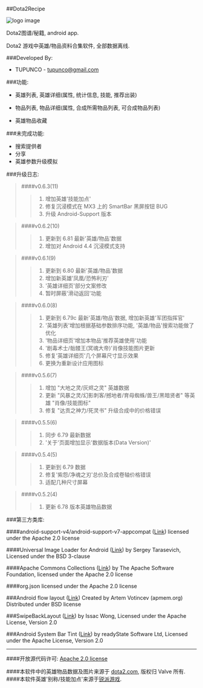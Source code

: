 ##Dota2Recipe

![logo image][1]

Dota2图谱/秘籍, android app.

Dota2 游戏中英雄/物品资料合集软件, 全部数据离线.

###Developed By:

* TUPUNCO - <tupunco@gmail.com>

###功能:
* 英雄列表, 英雄详细(属性, 统计信息, 技能, 推荐出装)

* 物品列表, 物品详细(属性, 合成所需物品列表, 可合成物品列表)
* 英雄物品收藏

###未完成功能:
* 搜索提供者
* 分享
* 英雄参数升级模拟

###升级日志:
>####v0.6.3(11)
>>1. 增加英雄'技能加点'
>>2. 修复沉浸模式在 MX3 上的 SmartBar 黑屏按钮 BUG
>>3. 升级 Android-Support 版本

>####v0.6.2(10)
>>1. 更新到 6.81 最新'英雄/物品'数据
>>2. 增加对 Android 4.4 沉浸模式支持 

>####v0.6.1(9)
>>1. 更新到 6.80 最新'英雄/物品'数据
>>2. 增加新英雄'凤凰/恐怖利刃'
>>3. '英雄详细页'部分文案修改
>>4. 暂时屏蔽'滑动返回'功能

>####v0.6.0(8)
>>1. 更新到 6.79c 最新'英雄/物品'数据, 增加新英雄'军团指挥官'
>>2. '英雄列表'增加根据基础参数排序功能, '英雄/物品'搜索功能做了优化
>>3. '物品详细页'增加本物品'推荐英雄使用'功能
>>4. '剧毒术士/骷髅王(冥魂大帝)'肖像技能图片更新
>>5. 修复'英雄详细页'几个屏幕尺寸显示效果
>>6. 更换为重新设计应用图标

>####v0.5.6(7)
>>1. 增加 "大地之灵/灰烬之灵" 英雄数据
>>2. 更新 "风暴之灵/幻影刺客/撼地者/育母蜘蛛/兽王/黑暗贤者" 等英雄 "肖像/技能图标"
>>3. 修复 "达贡之神力/死灵书" 升级合成中的价格错误

>####v0.5.5(6)
>>1. 同步 6.79 最新数据
>>2. '关于'页面增加显示'数据版本(Data Version)'

>####v0.5.4(5)
>>1. 更新到 6.79 数据
>>2. 修复'紫怨/净魂之刃'总价及合成卷轴价格错误
>>3. 适配几种尺寸屏幕

>####v0.5.2(4)
>>1. 更新 6.78 版本英雄物品数据

###第三方类库:

####android-support-v4/android-support-v7-appcompat ([Link](https://developer.android.com/tools/support-library/index.html))
licensed under the Apache 2.0 license

####Universal Image Loader for Android ([Link](https://github.com/nostra13/Android-Universal-Image-Loader))
by Sergey Tarasevich, Licensed under the BSD 3-clause

####Apache Commons Collections ([Link](http://commons.apache.org/))
by The Apache Software Foundation, licensed under the Apache 2.0 license

####org.json
licensed under the Apache 2.0 license

###Android flow layout ([Link](https://github.com/ApmeM/android-flowlayout))
Created by Artem Votincev (apmem.org) Distributed under BSD license

###SwipeBackLayout ([Link](https://github.com/Issacw0ng/SwipeBackLayout))
by Issac Wong, Licensed under the Apache License, Version 2.0

###Android System Bar Tint ([Link](https://github.com/jgilfelt/SystemBarTint))
by readyState Software Ltd, Licensed under the Apache License, Version 2.0

------------------------------
####开放源代码许可: [Apache 2.0 license][2]

####本软件中的英雄物品数据及图片来源于 [dota2.com](http://www.dota2.com), 版权归 Valve 所有.
####本软件英雄'别称/技能加点'来源于[锐派游戏](http://dota2.replays.net/).

[1]: ic_launcher-web.png
[2]: LICENSE.txt

